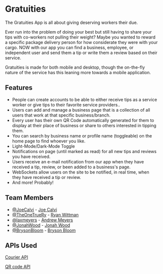 
# Gratuities

The Gratuities App is all about giving deserving workers their due. 

Ever run into the problem of doing your best but still having to share your tips with co-workers not pulling their weight? Maybe you wanted to reward a specific package delivery person for how considerate they were with your cargo. NOW with our app you can find a business, employee, or independent user and send them a tip or write them a review based on their service.

Gratuities is made for both mobile and desktop, though the on-the-fly nature of the service has this leaning more towards a mobile application.





## Features

- People can create accounts to be able to either receive tips as a service worker or give tips to their favorite service providers..
- Users can add and manage a business page that is a collection of all users that work at that specific business/branch.
- Every user has their own QR Code automatically generated for them to display at their place of business or share to others interested in tipping them.
- You can search by business name or profile name (toggleable) on the home page to find whoever you like.
- Light-Mode/Dark-Mode Toggle
- Notifications on page (until marked as read) for all new tips and reviews you have received.
- Users receive an e-mail notification from our app when they have received a tip, review, or been added to a business's page.
- WebSockets allow users on the site to be notified, in real time, when they have received a tip or review.
- And more! Probably!


## Team Members

- [@JoeCalvi](https://github.com/JoeCalvi) - [Joe Calvi](https://www.linkedin.com/in/joe-calvi/)
- [@TheOneTrueRy](https://github.com/TheOneTrueRy) - [Ryan Wittman](https://www.linkedin.com/in/theonetruery/)
- [@laxmeyers](https://github.com/laxmeyers) - [Andrew Meyers](https://www.linkedin.com/in/andrew-meyers-5474ab205/)
- [@JonahWood](https://github.com/JonahWood) - [Jonah Wood](https://www.linkedin.com/in/jonah-wood-a9591b262/)
- [@BrysonBloom](https://github.com/BrysonBloom) - [Bryson Bloom](https://www.linkedin.com/in/bryson-bloom-520973262/)


## APIs Used

[Courier API](https://www.courier.com/)

[QR code API](https://goqr.me/api/)

